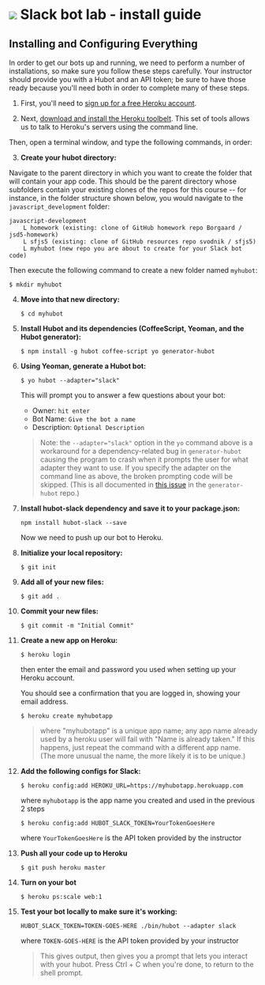 # ![](https://ga-dash.s3.amazonaws.com/production/assets/logo-9f88ae6c9c3871690e33280fcf557f33.png) Slack bot lab - install guide

## Installing and Configuring Everything

In order to get our bots up and running, we need to perform a number of installations, so make sure you follow these steps carefully. 
Your instructor should provide you with a Hubot and an API token; be sure to have those ready because you'll need both in order to complete many of these steps.

1. First, you'll need to [sign up for a free Heroku account](http://heroku.com).

2. Next, [download and install the Heroku toolbelt](https://toolbelt.heroku.com/). This set of tools allows us to talk to Heroku's servers using the command line.

Then, open a terminal window, and type the following commands, in order:

3. **Create your hubot directory:**

Navigate to the parent directory in which you want to create the folder that will contain your app code. This should be the parent directory whose subfolders contain your existing clones of the repos for this course -- for instance, in the folder structure shown below, you would navigate to the `javascript_development` folder:

```
javascript-development
    L homework (existing: clone of GitHub homework repo Borgaard / jsd5-homework)
    L sfjs5 (existing: clone of GitHub resources repo svodnik / sfjs5)
    L myhubot (new repo you are about to create for your Slack bot code) 
```

Then execute the following command to create a new folder named `myhubot`:

`$ mkdir myhubot`

4. **Move into that new directory:**

    `$ cd myhubot`

5. **Install Hubot and its dependencies (CoffeeScript, Yeoman, and the Hubot generator):**

    `$ npm install -g hubot coffee-script yo generator-hubot`

6. **Using Yeoman, generate a Hubot bot:**

    `$ yo hubot --adapter="slack"`

    This will prompt you to answer a few questions about your bot:

    * Owner: `hit enter`
    * Bot Name: `Give the bot a name`
    * Description: `Optional Description`

    >Note: the `--adapter="slack"` option in the `yo` command above is a workaround for a dependency-related bug in `generator-hubot` causing the program to crash when it prompts the user for what adapter they want to use. If you specify the adapter on the command line as above, the broken prompting code will be skipped. (This is all documented in [this issue](https://github.com/github/generator-hubot/issues/64) in the `generator-hubot` repo.)

7. **Install hubot-slack dependency and save it to your package.json:**

    `npm install hubot-slack --save`

    Now we need to push up our bot to Heroku.

8. **Initialize your local repository:**

    `$ git init`

9. **Add all of your new files:**

    `$ git add .`

10. **Commit your new files:**

    `$ git commit -m "Initial Commit"`

11. **Create a new app on Heroku:**

    `$ heroku login`

    then enter the email and password you used when setting up your Heroku account.

    You should see a confirmation that you are logged in, showing your email address.

    `$ heroku create myhubotapp`

    > where "myhubotapp" is a unique app name; any app name already used by a heroku user will fail with "Name is already taken." 
    If this happens, just repeat the command with a different app name. (The more unusual the name, the more likely it is to be unique.)

<!--
 **Connect your local repo to heroku**

 `$ git remote add heroku https://git.heroku.com/myhubotapp`

 where `myhubotapp` is the unique app name you created in the previous command.

 > Note: If you get an error message saying this is already done, that's fine -- just move on to the next step.
 -->

12. **Add the following configs for Slack:**

    `$ heroku config:add HEROKU_URL=https://myhubotapp.herokuapp.com`

    where `myhubotapp` is the app name you created and used in the previous 2 steps

    `$ heroku config:add HUBOT_SLACK_TOKEN=YourTokenGoesHere`

    where `YourTokenGoesHere` is the API token provided by the instructor

13. **Push all your code up to Heroku**

    `$ git push heroku master`

14. **Turn on your bot**

    `$ heroku ps:scale web:1`

15. **Test your bot locally to make sure it's working:**

    `HUBOT_SLACK_TOKEN=TOKEN-GOES-HERE ./bin/hubot --adapter slack`

    where `TOKEN-GOES-HERE` is the API token provided by your instructor

    > This gives output, then gives you a prompt that lets you interact with your hubot. Press Ctrl + C when you're done, to return to the shell prompt.